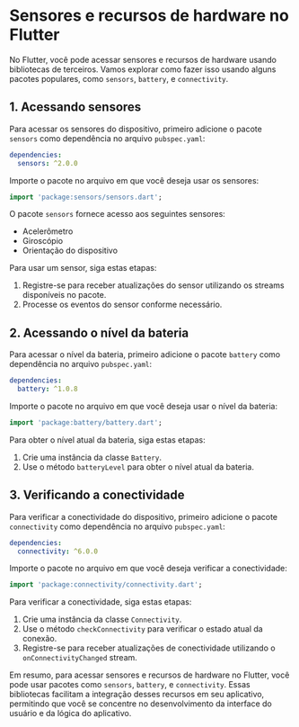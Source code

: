 # Sensores e recursos de hardware no Flutter

No Flutter, você pode acessar sensores e recursos de hardware usando bibliotecas de terceiros. Vamos explorar como fazer isso usando alguns pacotes populares, como `sensors`, `battery`, e `connectivity`.

## 1. Acessando sensores

Para acessar os sensores do dispositivo, primeiro adicione o pacote `sensors` como dependência no arquivo `pubspec.yaml`:

```yaml
dependencies:
  sensors: ^2.0.0
```

Importe o pacote no arquivo em que você deseja usar os sensores:

```dart
import 'package:sensors/sensors.dart';
```

O pacote `sensors` fornece acesso aos seguintes sensores:

- Acelerômetro
- Giroscópio
- Orientação do dispositivo

Para usar um sensor, siga estas etapas:

1. Registre-se para receber atualizações do sensor utilizando os streams disponíveis no pacote.
2. Processe os eventos do sensor conforme necessário.

## 2. Acessando o nível da bateria

Para acessar o nível da bateria, primeiro adicione o pacote `battery` como dependência no arquivo `pubspec.yaml`:

```yaml
dependencies:
  battery: ^1.0.8
```

Importe o pacote no arquivo em que você deseja usar o nível da bateria:

```dart
import 'package:battery/battery.dart';
```

Para obter o nível atual da bateria, siga estas etapas:

1. Crie uma instância da classe `Battery`.
2. Use o método `batteryLevel` para obter o nível atual da bateria.

## 3. Verificando a conectividade

Para verificar a conectividade do dispositivo, primeiro adicione o pacote `connectivity` como dependência no arquivo `pubspec.yaml`:

```yaml
dependencies:
  connectivity: ^6.0.0
```

Importe o pacote no arquivo em que você deseja verificar a conectividade:

```dart
import 'package:connectivity/connectivity.dart';
```

Para verificar a conectividade, siga estas etapas:

1. Crie uma instância da classe `Connectivity`.
2. Use o método `checkConnectivity` para verificar o estado atual da conexão.
3. Registre-se para receber atualizações de conectividade utilizando o `onConnectivityChanged` stream.


Em resumo, para acessar sensores e recursos de hardware no Flutter, você pode usar pacotes como `sensors`, `battery`, e `connectivity`. Essas bibliotecas facilitam a integração desses recursos em seu aplicativo, permitindo que você se concentre no desenvolvimento da interface do usuário e da lógica do aplicativo.
